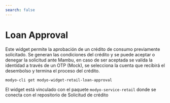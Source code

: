 ```yaml
---
search: false
---
```


# Loan Approval

Este widget permite la aprobación de un crédito de consumo previamente solicitado. Se generan las condiciones del crédito y se puede aceptar o denegar la solicitud ante Mambu, en caso de ser aceptada se valida la identidad a través de un OTP (Mock), se selecciona la cuenta que recibirá el desembolso y termina el proceso del crédito.

```bash
modyo-cli get modyo-widget-retail-loan-approval
```

El widget está vinculado con el paquete `modyo-service-retail` donde se conecta con el repositorio de Solicitud de crédito

<!--
### Componentes del Design System
- MApp
- ModalContextProvider
- MSkeleton
- MModal
- MListItem
- MQuickAction
- MButton 
- MCurrencyText
- MIcon

### Variables de Liquid
- dashboard-path
- api-user-id
- api-path
- mock-loans-otp
- mock-loans
- mock-products
-->